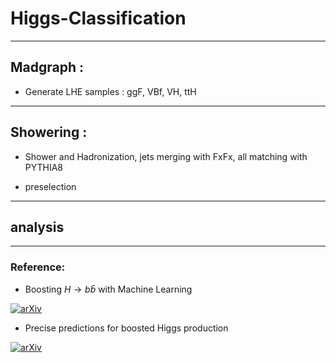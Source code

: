 # Higgs-Classification

---
## Madgraph :

- Generate LHE samples : ggF, VBf, VH, ttH

---

## Showering :

- Shower and Hadronization, jets merging with FxFx, all matching with PYTHIA8

- preselection

---

## analysis

---



### Reference:
* Boosting $H \to b\bar{b}$ with Machine Learning

[![arXiv](https://img.shields.io/badge/arXiv-1807.10768%20-green.svg)](https://arxiv.org/abs/1807.10768)

* Precise predictions for boosted Higgs production

[![arXiv](https://img.shields.io/badge/arXiv-2005.07762%20-green.svg)](https://arxiv.org/abs/2005.07762)
